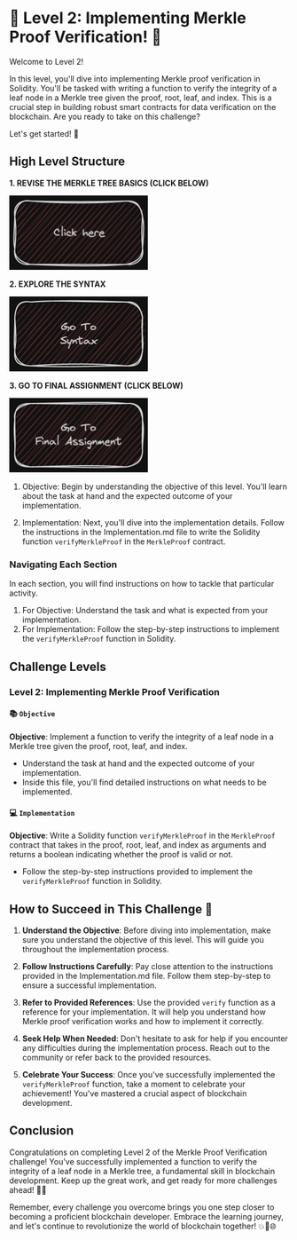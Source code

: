 # 🚀 Level 2: Implementing Merkle Proof Verification! 🌟

Welcome to Level 2!

In this level, you'll dive into implementing Merkle proof verification in Solidity. You'll be tasked with writing a function to verify the integrity of a leaf node in a Merkle tree given the proof, root, leaf, and index. This is a crucial step in building robust smart contracts for data verification on the blockchain. Are you ready to take on this challenge?

Let's get started! 💪

## High Level Structure

**1. REVISE THE MERKLE TREE BASICS (CLICK BELOW)**

[<img alt="start here" width="250px" src="../images/clickHere.png" />](../Level-1/MerkleTree-guide.md)

**2. EXPLORE THE SYNTAX**

[<img alt="start here" width="250px" src="../images/syntax.png" />](./Syntax.md)

**3. GO TO FINAL ASSIGNMENT (CLICK BELOW)**

[<img alt="start here" width="250px" src="../images/finalAssignment.png" />](./Assignment/Assignment.md)

1. Objective: Begin by understanding the objective of this level. You'll learn about the task at hand and the expected outcome of your implementation.

2. Implementation: Next, you'll dive into the implementation details. Follow the instructions in the Implementation.md file to write the Solidity function `verifyMerkleProof` in the `MerkleProof` contract.

### Navigating Each Section

In each section, you will find instructions on how to tackle that particular activity.

1. For Objective: Understand the task and what is expected from your implementation.
2. For Implementation: Follow the step-by-step instructions to implement the `verifyMerkleProof` function in Solidity.

## Challenge Levels

### Level 2: Implementing Merkle Proof Verification

#### 📚 `Objective`

**Objective**: Implement a function to verify the integrity of a leaf node in a Merkle tree given the proof, root, leaf, and index.

- Understand the task at hand and the expected outcome of your implementation.
- Inside this file, you'll find detailed instructions on what needs to be implemented.

#### 💻 `Implementation`

**Objective**: Write a Solidity function `verifyMerkleProof` in the `MerkleProof` contract that takes in the proof, root, leaf, and index as arguments and returns a boolean indicating whether the proof is valid or not.

- Follow the step-by-step instructions provided to implement the `verifyMerkleProof` function in Solidity.

## How to Succeed in This Challenge 🌟

1. **Understand the Objective**: Before diving into implementation, make sure you understand the objective of this level. This will guide you throughout the implementation process.

2. **Follow Instructions Carefully**: Pay close attention to the instructions provided in the Implementation.md file. Follow them step-by-step to ensure a successful implementation.

3. **Refer to Provided References**: Use the provided `verify` function as a reference for your implementation. It will help you understand how Merkle proof verification works and how to implement it correctly.

4. **Seek Help When Needed**: Don't hesitate to ask for help if you encounter any difficulties during the implementation process. Reach out to the community or refer back to the provided resources.

5. **Celebrate Your Success**: Once you've successfully implemented the `verifyMerkleProof` function, take a moment to celebrate your achievement! You've mastered a crucial aspect of blockchain development.

## Conclusion

Congratulations on completing Level 2 of the Merkle Proof Verification challenge! You've successfully implemented a function to verify the integrity of a leaf node in a Merkle tree, a fundamental skill in blockchain development. Keep up the great work, and get ready for more challenges ahead! 🚀🌟

Remember, every challenge you overcome brings you one step closer to becoming a proficient blockchain developer. Embrace the learning journey, and let's continue to revolutionize the world of blockchain together! 💥🔗🌐

